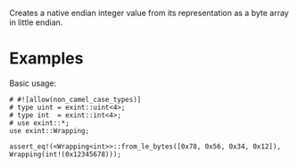 Creates a native endian integer value from its representation as a byte array in little endian.

# Examples

Basic usage:

```
# #![allow(non_camel_case_types)]
# type uint = exint::uint<4>;
# type int  = exint::int<4>;
# use exint::*;
use exint::Wrapping;

assert_eq!(<Wrapping<int>>::from_le_bytes([0x78, 0x56, 0x34, 0x12]), Wrapping(int!(0x12345678)));
```
